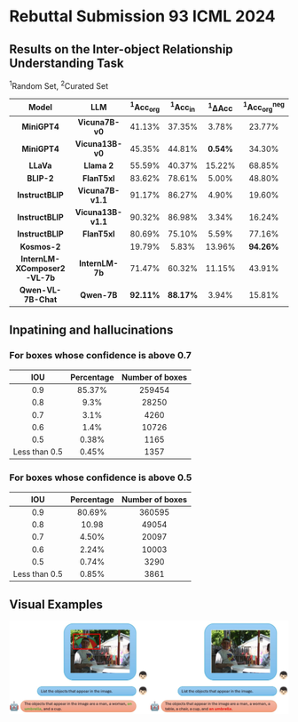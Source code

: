 # Rebuttal Submission 93 ICML 2024

## Results on the Inter-object Relationship Understanding Task

<sup>1</sup>Random Set, <sup>2</sup>Curated Set

| **Model** | **LLM** | <sup>1</sup>Acc<sub>org</sub> | <sup>1</sup>Acc<sub>in</sub> | <sup>1</sup>ΔAcc | <sup>1</sup>Acc<sub>org</sub><sup>neg</sup> | <sup>1</sup>Acc<sub>in</sub><sup>neg</sup> | <sup>2</sup>Acc<sub>org</sub> | <sup>2</sup>Acc<sub>in</sub> | <sup>2</sup>ΔAcc | <sup>2</sup>Acc<sub>org</sub><sup>neg</sup> | <sup>2</sup>Acc<sub>in</sub><sup>neg</sup>
| :-----: | :---: | :---: | :---: | :---: | :---: | :---: | :---: | :---: | :---: | :---: | :---: |
| **MiniGPT4** | **Vicuna7B-v0** | 41.13% | 37.35% | 3.78% | 23.77% | 20.67% | 37.38% | 36.77% | **0.61%** | 29.29% | 22.36% |
| **MiniGPT4** | **Vicuna13B-v0** | 45.35% | 44.81% | **0.54%** | 34.30% | 31.87% | 41.01% | 41.81% | 0.80% | 41.06% | 34.28% |
| **LLaVa** | **Llama 2** | 55.59% | 40.37% | 15.22% | 68.85% | 69.00% | 62.06% | 24.87% | 37.19% | 83.26% | 80.18% |
| **BLIP-2** | **FlanT5xl** | 83.62% | 78.61% | 5.00% | 48.80% | 49.38% | 67.84% | 62.04% | 5.80% | 49.77% | 45.88% |
| **InstructBLIP** | **Vicuna7B-v1.1** | 91.17% | 86.27% | 4.90% | 19.60% | 9.91% | 76.75% | 67.87% | 8.88% | 45.31% | 16.34% |
| **InstructBLIP** | **Vicuna13B-v1.1** | 90.32% | 86.98% | 3.34% | 16.24% | 5.58% | 75.99% | 71.49% | 4.49% | 43.52% | 12.17% |
| **InstructBLIP** | **FlanT5xl** | 80.69% | 75.10% | 5.59% | 77.16% | 79.49% | 70.15% | 57.19% | 12.95% | 63.90% | 70.98% |
| **Kosmos-2** | | 19.79% | 5.83% | 13.96% | **94.26%** | **92.93%** | 46.18% | 4.78% | 41.40% | **95.54%** | **94.17%** |
| **InternLM-XComposer2-VL-7b** | **InternLM-7b** | 71.47% | 60.32% | 11.15% | 43.91% | 51.60% | 72.96% | 45.67% | 27.30% | 48.69% | 63.37% |
| **Qwen-VL-7B-Chat** | **Qwen-7B** | **92.11%** | **88.17%** | 3.94% | 15.81% | 3.34% | **81.41%** | **76.79%** | 4.63% | 42.29% | 4.65% |

## Inpatining and hallucinations
### For boxes whose confidence is above 0.7
|**IOU**|	**Percentage** | **Number of boxes** |
| :-----: | :---: | :---: |
|0.9		|	85.37%	|259454|
|0.8	|		9.3%	|	28250|
|0.7		|	3.1%	|	4260|
|0.6	|		1.4% 	|	10726|
|0.5	|		0.38%	|	1165|
|Less than 0.5	|	0.45%	|	1357 |   

### For boxes whose confidence is above 0.5
|**IOU**|	**Percentage** | **Number of boxes** |
| :-----: | :---: | :---: |
|0.9	|		80.69%|	360595 |
|0.8	|		10.98	|	49054 |
|0.7	|		4.50%	|	20097 |
|0.6	|		2.24% |	10003 |
|0.5	|		0.74%	|	3290 |
|Less than 0.5 |	0.85%	|	3861 |

## Visual Examples

![](img_exp.jpg)

















